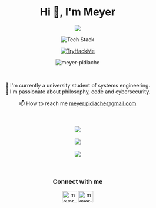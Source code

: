 <h1 align="center">Hi 👋, I'm Meyer</h1>

<!--Typing SVG-->  
<p align="center">
 <image src="https://readme-typing-svg.demolab.com?font=Bree+Serif&pause=1000&color=FF2525&center=true&vCenter=true&width=435&lines=Self-Taught+Developer;Orgullosamente+Colombiano">
</p>

<!--Tech Stack-->  
<p align="center">
 <img src="https://skillicons.dev/icons?i=bash,bootstrap,css,django,git,github,html,linux,postgresql,python" alt="Tech Stack" />
</p>

<!--TryHackMe Badge-->  
<a href="https://tryhackme.com/p/turtle.99" target="_blank" rel="noopener noreferrer">
 <p align="center">
  <img src="https://meyer-s-store.vercel.app/?u=tryhackme-badges.s3.amazonaws.com/turtle.99.png&new_2" alt="TryHackMe">
 </p>
</a>

<!--User views-->  
<p align="center"><img src="https://komarev.com/ghpvc/?username=meyer-pidiache&label=Profile%20views&color=brightgreen&style=flat" alt="meyer-pidiache" /> </p><br>

<p align="center">🌱 I'm currently a university student of systems engineering.<br>
🤟 I'm passionate about philosophy, code and cybersecurity.</p>

<p align="center">📫 How to reach me <a href='mailto:meyer.pidiache@gmail.com'>meyer.pidiache@gmail.com</a></p><br><br>
 
 <!--Top Languages-->  
<div align="center" width="100%">
 <picture>
  <source 
   srcset="https://github-readme-stats-meyer-pidiache.vercel.app/api/top-langs/?username=meyer-pidiache&layout=compact&theme=radical&include_all_commits=true&count_private=true&langs_count=10"
   media="(prefers-color-scheme: dark)"
   />
  <source
   srcset="https://github-readme-stats-meyer-pidiache.vercel.app/api/top-langs/?username=meyer-pidiache&layout=compact&include_all_commits=true&count_private=true&langs_count=10"
   media="(prefers-color-scheme: light), (prefers-color-scheme: no-preference)"
  />
  <img src="https://github-readme-stats-meyer-pidiache.vercel.app/api/top-langs/?username=meyer-pidiache&layout=compact&include_all_commits=true&count_private=true&langs_count=10" />
 </picture>
</div><br>

 <!--Stats-->  
 <div align="center" width="100%">
 <picture>
  <source 
   srcset="https://github-readme-stats-meyer-pidiache.vercel.app/api?username=meyer-pidiache&show_icons=true&theme=radical&include_all_commits=true&count_private=true"
   media="(prefers-color-scheme: dark)"
   />
  <source
   srcset="https://github-readme-stats-meyer-pidiache.vercel.app/api?username=meyer-pidiache&show_icons=true&include_all_commits=true&count_private=true"
   media="(prefers-color-scheme: light), (prefers-color-scheme: no-preference)"
  />
  <img src="https://github-readme-stats-meyer-pidiache.vercel.app/api?username=meyer-pidiache&show_icons=true&include_all_commits=true&count_private=true" />
 </picture>
</div><br>

 <!--Streak Stats-->  
 <div align="center" width="100%">
 <picture>
  <source 
   srcset="https://github-readme-streak-stats.herokuapp.com/?user=meyer-pidiache&theme=radical"
   media="(prefers-color-scheme: dark)"
   />
  <source
   srcset="https://github-readme-streak-stats.herokuapp.com/?user=meyer-pidiache"
   media="(prefers-color-scheme: light), (prefers-color-scheme: no-preference)"
  />
  <img src="https://github-readme-streak-stats.herokuapp.com/?user=meyer-pidiache" />
 </picture>
</div><br>

<br>
<h3 align="center">Connect with me</h3>
  <p align="center">
    <a href="https://twitter.com/meyer_pidiache" target="blank"><img align="center" src="https://raw.githubusercontent.com/rahuldkjain/github-profile-readme-generator/master/src/images/icons/Social/twitter.svg" alt="meyer_pidiache" height="30" width="40" /></a>
    <a href="https://linkedin.com/in/meyer-pidiache" target="blank"><img align="center" src="https://raw.githubusercontent.com/rahuldkjain/github-profile-readme-generator/master/src/images/icons/Social/linked-in-alt.svg" alt="meyer-pidiache" height="30" width="40" /></a>
  </p>
 <br>
